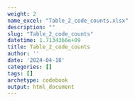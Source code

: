 ```yaml
---
weight: 2
name_excel: "Table_2_code_counts.xlsx"
description: ""
slug: "Table_2_code_counts"
datetime: 1.7134366e+09
title: Table_2_code_counts
author: ''
date: '2024-04-18'
categories: []
tags: []
archetype: codebook
output: html_document
---
```


<div class="tabcontent"></div>
